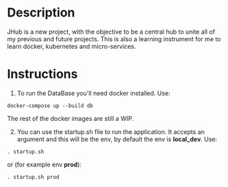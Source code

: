 # Description
JHub is a new project, with the objective to be a central hub to unite all of my previous and future projects. This is also a learning instrument for me to learn docker, kubernetes and micro-services.

# Instructions
1. To run the DataBase you'll need docker installed. Use:
~~~~
docker-compose up --build db
~~~~
The rest of the docker images are still a WIP.

2. You can use the startup.sh file to run the application. It accepts an argument and this will be the env, by default the env is **local_dev**. Use:
~~~~
. startup.sh
~~~~
or (for example env **prod**):
~~~~
. startup.sh prod
~~~~